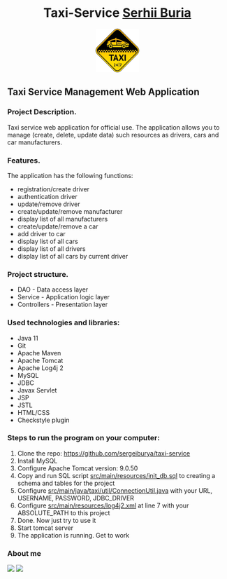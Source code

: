 <h1 align="center">Taxi-Service <a href="https://github.com/sergeiburya" target="_blank">Serhii Buria</a></h1>
<div align="center"><img  src="taxi.png" height="100" title="Logo" alt=""/></div></div>

## Taxi Service Management Web Application

### Project Description.

Taxi service web application for official use. The application allows you to manage 
(create, delete, update data) such resources as drivers, cars and car manufacturers.

### Features.

The application has the following functions:
* registration/create driver
* authentication driver
* update/remove driver
* create/update/remove manufacturer
* display list of all manufacturers
* create/update/remove a car
* add driver to car
* display list of all cars
* display list of all drivers
* display list of all cars by current driver

### Project structure.

* DAO - Data access layer
* Service - Application logic layer
* Controllers - Presentation layer

### Used technologies and libraries:

* Java 11
* Git
* Apache Maven
* Apache Tomcat
* Apache Log4j 2
* MySQL
* JDBC
* Javax Servlet
* JSP
* JSTL
* HTML/CSS
* Checkstyle plugin

### Steps to run the program on your computer:
1. Clone the repo: https://github.com/sergeiburya/taxi-service
2. Install MySQL
3. Configure Apache Tomcat version: 9.0.50
4. Copy and run SQL script [src/main/resources/init_db.sql](src/main/resources/init_db.sql) 
to creating a schema and tables for the project
5. Configure [src/main/java/taxi/util/ConnectionUtil.java](src/main/java/taxi/util/ConnectionUtil.java) 
with your URL, USERNAME, PASSWORD, JDBC_DRIVER
6. Configure [src/main/resources/log4j2.xml](src/main/resources/log4j2.xml)
at line 7 with your ABSOLUTE_PATH to this project
7. Done. Now just try to use it
8. Start tomcat server
9. The application is running. Get to work

### About me
![](https://github-profile-summary-cards.vercel.app/api/cards/stats?username=sergeiburya&theme=solarized_dark)
![](https://github-profile-summary-cards.vercel.app/api/cards/profile-details?username=sergeiburya&theme=solarized_dark)
